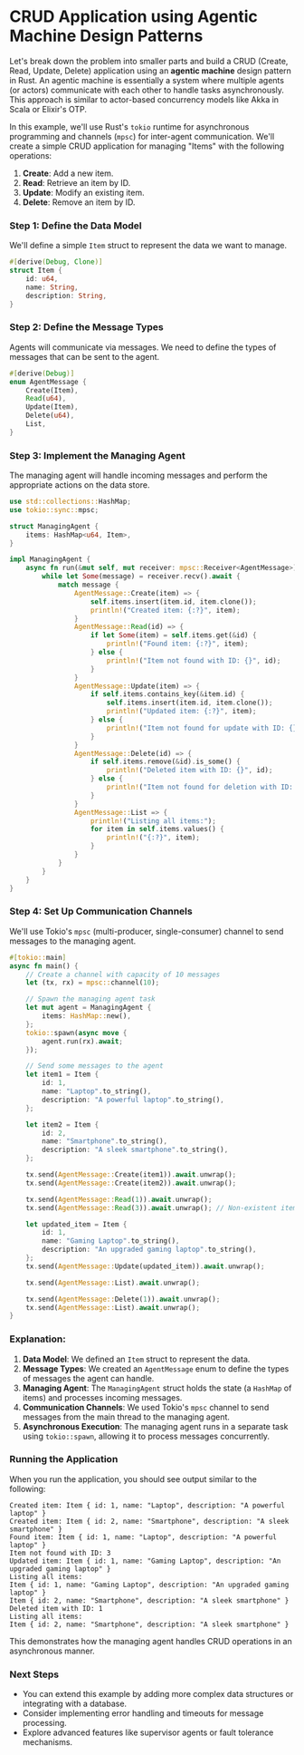 # CRUD Application using Agentic Machine Design Patterns

Let's break down the problem into smaller parts and build a CRUD (Create, Read, Update, Delete) application using an **agentic machine** design pattern in Rust. An agentic machine is essentially a system where multiple agents (or actors) communicate with each other to handle tasks asynchronously. This approach is similar to actor-based concurrency models like Akka in Scala or Elixir's OTP.

In this example, we'll use Rust's `tokio` runtime for asynchronous programming and channels (`mpsc`) for inter-agent communication. We'll create a simple CRUD application for managing "Items" with the following operations:

1. **Create**: Add a new item.
2. **Read**: Retrieve an item by ID.
3. **Update**: Modify an existing item.
4. **Delete**: Remove an item by ID.

### Step 1: Define the Data Model

We'll define a simple `Item` struct to represent the data we want to manage.

```rust
#[derive(Debug, Clone)]
struct Item {
    id: u64,
    name: String,
    description: String,
}
```

### Step 2: Define the Message Types

Agents will communicate via messages. We need to define the types of messages that can be sent to the agent.

```rust
#[derive(Debug)]
enum AgentMessage {
    Create(Item),
    Read(u64),
    Update(Item),
    Delete(u64),
    List,
}
```

### Step 3: Implement the Managing Agent

The managing agent will handle incoming messages and perform the appropriate actions on the data store.

```rust
use std::collections::HashMap;
use tokio::sync::mpsc;

struct ManagingAgent {
    items: HashMap<u64, Item>,
}

impl ManagingAgent {
    async fn run(&mut self, mut receiver: mpsc::Receiver<AgentMessage>) {
        while let Some(message) = receiver.recv().await {
            match message {
                AgentMessage::Create(item) => {
                    self.items.insert(item.id, item.clone());
                    println!("Created item: {:?}", item);
                }
                AgentMessage::Read(id) => {
                    if let Some(item) = self.items.get(&id) {
                        println!("Found item: {:?}", item);
                    } else {
                        println!("Item not found with ID: {}", id);
                    }
                }
                AgentMessage::Update(item) => {
                    if self.items.contains_key(&item.id) {
                        self.items.insert(item.id, item.clone());
                        println!("Updated item: {:?}", item);
                    } else {
                        println!("Item not found for update with ID: {}", item.id);
                    }
                }
                AgentMessage::Delete(id) => {
                    if self.items.remove(&id).is_some() {
                        println!("Deleted item with ID: {}", id);
                    } else {
                        println!("Item not found for deletion with ID: {}", id);
                    }
                }
                AgentMessage::List => {
                    println!("Listing all items:");
                    for item in self.items.values() {
                        println!("{:?}", item);
                    }
                }
            }
        }
    }
}
```

### Step 4: Set Up Communication Channels

We'll use Tokio's `mpsc` (multi-producer, single-consumer) channel to send messages to the managing agent.

```rust
#[tokio::main]
async fn main() {
    // Create a channel with capacity of 10 messages
    let (tx, rx) = mpsc::channel(10);

    // Spawn the managing agent task
    let mut agent = ManagingAgent {
        items: HashMap::new(),
    };
    tokio::spawn(async move {
        agent.run(rx).await;
    });

    // Send some messages to the agent
    let item1 = Item {
        id: 1,
        name: "Laptop".to_string(),
        description: "A powerful laptop".to_string(),
    };

    let item2 = Item {
        id: 2,
        name: "Smartphone".to_string(),
        description: "A sleek smartphone".to_string(),
    };

    tx.send(AgentMessage::Create(item1)).await.unwrap();
    tx.send(AgentMessage::Create(item2)).await.unwrap();

    tx.send(AgentMessage::Read(1)).await.unwrap();
    tx.send(AgentMessage::Read(3)).await.unwrap(); // Non-existent item

    let updated_item = Item {
        id: 1,
        name: "Gaming Laptop".to_string(),
        description: "An upgraded gaming laptop".to_string(),
    };
    tx.send(AgentMessage::Update(updated_item)).await.unwrap();

    tx.send(AgentMessage::List).await.unwrap();

    tx.send(AgentMessage::Delete(1)).await.unwrap();
    tx.send(AgentMessage::List).await.unwrap();
}
```

### Explanation:

1. **Data Model**: We defined an `Item` struct to represent the data.
2. **Message Types**: We created an `AgentMessage` enum to define the types of messages the agent can handle.
3. **Managing Agent**: The `ManagingAgent` struct holds the state (a `HashMap` of items) and processes incoming messages.
4. **Communication Channels**: We used Tokio's `mpsc` channel to send messages from the main thread to the managing agent.
5. **Asynchronous Execution**: The managing agent runs in a separate task using `tokio::spawn`, allowing it to process messages concurrently.

### Running the Application

When you run the application, you should see output similar to the following:

```
Created item: Item { id: 1, name: "Laptop", description: "A powerful laptop" }
Created item: Item { id: 2, name: "Smartphone", description: "A sleek smartphone" }
Found item: Item { id: 1, name: "Laptop", description: "A powerful laptop" }
Item not found with ID: 3
Updated item: Item { id: 1, name: "Gaming Laptop", description: "An upgraded gaming laptop" }
Listing all items:
Item { id: 1, name: "Gaming Laptop", description: "An upgraded gaming laptop" }
Item { id: 2, name: "Smartphone", description: "A sleek smartphone" }
Deleted item with ID: 1
Listing all items:
Item { id: 2, name: "Smartphone", description: "A sleek smartphone" }
```

This demonstrates how the managing agent handles CRUD operations in an asynchronous manner.

### Next Steps

- You can extend this example by adding more complex data structures or integrating with a database.
- Consider implementing error handling and timeouts for message processing.
- Explore advanced features like supervisor agents or fault tolerance mechanisms.
